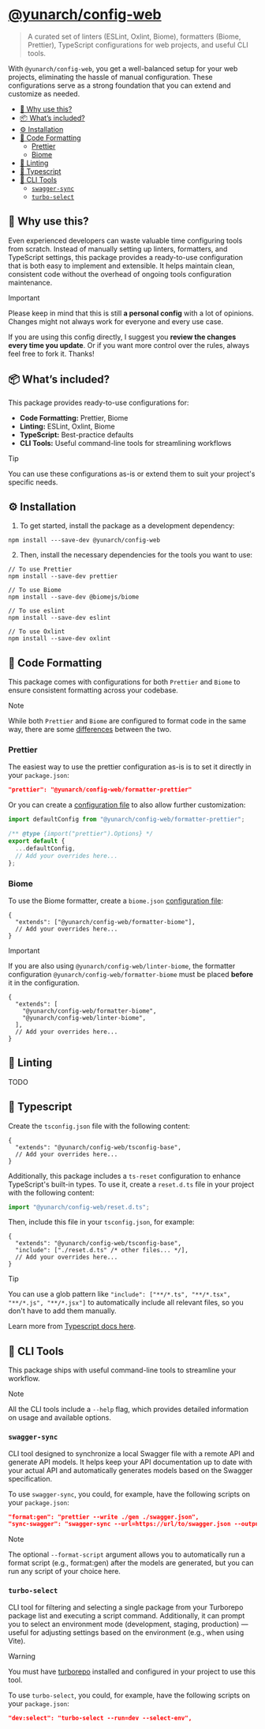 <h1><a href="https://npm.im/@yunarch/config-web">@yunarch/config-web</a></h1>

> A curated set of linters (ESLint, Oxlint, Biome), formatters (Biome, Prettier), TypeScript configurations for web projects, and useful CLI tools.

With `@yunarch/config-web`, you get a well-balanced setup for your web projects, eliminating the hassle of manual configuration. These configurations serve as a strong foundation that you can extend and customize as needed.

- [📖 Why use this?](#-why-use-this)
- [📦 What’s included?](#-whats-included)
- [⚙️ Installation](#️-installation)
- [📐 Code Formatting](#-code-formatting)
  - [Prettier](#prettier)
  - [Biome](#biome)
- [🧹 Linting](#-linting)
- [🔵 Typescript](#-typescript)
- [🔧 CLI Tools](#-cli-tools)
  - [`swagger-sync`](#swagger-sync)
  - [`turbo-select`](#turbo-select)

## 📖 Why use this?

Even experienced developers can waste valuable time configuring tools from scratch. Instead of manually setting up linters, formatters, and TypeScript settings, this package provides a ready-to-use configuration that is both easy to implement and extensible. It helps maintain clean, consistent code without the overhead of ongoing tools configuration maintenance.

> [!IMPORTANT]
> Please keep in mind that this is still **a personal config** with a lot of opinions. Changes might not always work for everyone and every use case.
>
> If you are using this config directly, I suggest you **review the changes every time you update**. Or if you want more control over the rules, always feel free to fork it. Thanks!

## 📦 What’s included?

This package provides ready-to-use configurations for:

- **Code Formatting:** Prettier, Biome
- **Linting:** ESLint, Oxlint, Biome
- **TypeScript:** Best-practice defaults
- **CLI Tools:** Useful command-line tools for streamlining workflows

> [!Tip]
> You can use these configurations as-is or extend them to suit your project's specific needs.

## ⚙️ Installation

1. To get started, install the package as a development dependency:

```
npm install ---save-dev @yunarch/config-web
```

2. Then, install the necessary dependencies for the tools you want to use:

```
// To use Prettier
npm install --save-dev prettier

// To use Biome
npm install --save-dev @biomejs/biome

// To use eslint
npm install --save-dev eslint

// To use Oxlint
npm install --save-dev oxlint
```

## 📐 Code Formatting

This package comes with configurations for both `Prettier` and `Biome` to ensure consistent formatting across your codebase.

> [!NOTE]
> While both `Prettier` and `Biome` are configured to format code in the same way, there are some [differences](https://biomejs.dev/formatter/differences-with-prettier/) between the two.

### Prettier

The easiest way to use the prettier configuration as-is is to set it directly in your `package.json`:

```json
"prettier": "@yunarch/config-web/formatter-prettier"
```

Or you can create a [configuration file](https://prettier.io/docs/configuration) to also allow further customization:

```js
import defaultConfig from "@yunarch/config-web/formatter-prettier";

/** @type {import("prettier").Options} */
export default {
  ...defaultConfig,
  // Add your overrides here...
};
```

### Biome

To use the Biome formatter, create a `biome.json` [configuration file](https://biomejs.dev/reference/configuration/):

```jsonc
{
  "extends": ["@yunarch/config-web/formatter-biome"],
  // Add your overrides here...
}
```

> [!IMPORTANT]
> If you are also using `@yunarch/config-web/linter-biome`, the formatter configuration `@yunarch/config-web/formatter-biome` must be placed **before** it in the configuration.
>
> ```jsonc
> {
>   "extends": [
>     "@yunarch/config-web/formatter-biome",
>     "@yunarch/config-web/linter-biome",
>   ],
>   // Add your overrides here...
> }
> ```

## 🧹 Linting

TODO

## 🔵 Typescript

Create the `tsconfig.json` file with the following content:

```jsonc
{
  "extends": "@yunarch/config-web/tsconfig-base",
  // Add your overrides here...
}
```

Additionally, this package includes a `ts-reset` configuration to enhance TypeScript's built-in types. To use it, create a `reset.d.ts` file in your project with the following content:

```ts
import "@yunarch/config-web/reset.d.ts";
```

Then, include this file in your `tsconfig.json`, for example:

```jsonc
{
  "extends": "@yunarch/config-web/tsconfig-base",
  "include": ["./reset.d.ts" /* other files... */],
  // Add your overrides here...
}
```

> [!TIP]
> You can use a glob pattern like `"include": ["**/*.ts", "**/*.tsx", "**/*.js", "**/*.jsx"]` to automatically include all relevant files, so you don't have to add them manually.

Learn more from [Typescript docs here](https://www.typescriptlang.org/tsconfig/#extends).

## 🔧 CLI Tools

This package ships with useful command-line tools to streamline your workflow.

> [!NOTE]
> All the CLI tools include a `--help` flag, which provides detailed information on usage and available options.

### `swagger-sync`

CLI tool designed to synchronize a local Swagger file with a remote API and generate API models. It helps keep your API documentation up to date with your actual API and automatically generates models based on the Swagger specification.

To use `swagger-sync`, you could, for example, have the following scripts on your `package.json`:

```json
"format:gen": "prettier --write ./gen ./swagger.json",
"sync-swagger": "swagger-sync --url=https://url/to/swagger.json --output=./swagger.json --models-folder=./gen --format-script=format:gen",
```

> [!NOTE]
> The optional `--format-script` argument allows you to automatically run a format script (e.g., format:gen) after the models are generated, but you can run any script of your choice here.

### `turbo-select`

CLI tool for filtering and selecting a single package from your Turborepo package list and executing a script command. Additionally, it can prompt you to select an environment mode (development, staging, production) — useful for adjusting settings based on the environment (e.g., when using Vite).

> [!WARNING]
> You must have [turborepo](https://turbo.build/repo/docs/getting-started) installed and configured in your project to use this tool.

To use `turbo-select`, you could, for example, have the following scripts on your `package.json`:

```json
"dev:select": "turbo-select --run=dev --select-env",
```

